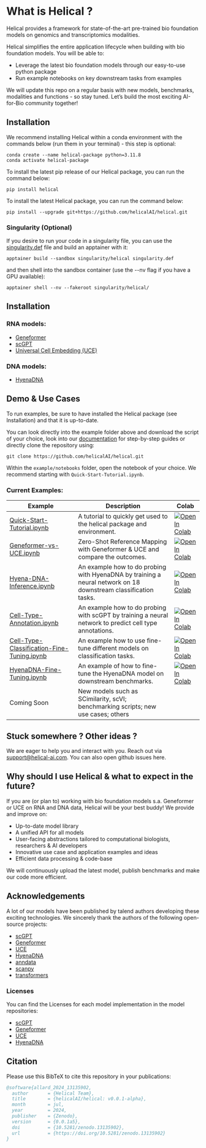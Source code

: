 # What is Helical ?

Helical provides a framework for state-of-the-art pre-trained bio foundation models on genomics and transcriptomics modalities.

Helical simplifies the entire application lifecycle when building with bio foundation models. You will be able to:
- Leverage the latest bio foundation models through our easy-to-use python package
- Run example notebooks on key downstream tasks from examples

We will update this repo on a regular basis with new models, benchmarks, modalities and functions - so stay tuned.
Let’s build the most exciting AI-for-Bio community together!

## Installation

We recommend installing Helical within a conda environment with the commands below (run them in your terminal) - this step is optional:
```shell
conda create --name helical-package python=3.11.8
conda activate helical-package
```
To install the latest pip release of our Helical package, you can run the command below:
```shell
pip install helical
```

To install the latest Helical package, you can run the command below:
```
pip install --upgrade git+https://github.com/helicalAI/helical.git
```

### Singularity (Optional)
If you desire to run your code in a singularity file, you can use the <a href="https://github.com/helicalAI/helical/blob/release/singularity.def" target="_blank">singularity.def</a> file and build an apptainer with it:
```
apptainer build --sandbox singularity/helical singularity.def
```

and then shell into the sandbox container (use the --nv flag if you have a GPU available):
```
apptainer shell --nv --fakeroot singularity/helical/
```


## Installation
### RNA models:
- [Geneformer](./model_cards/geneformer.md)
- [scGPT](./model_cards/scgpt.md)
- [Universal Cell Embedding (UCE)](./model_cards/uce.md)

### DNA models:
- [HyenaDNA](./model_cards/hyenadna.md)


## Demo & Use Cases

To run examples, be sure to have installed the Helical package (see Installation) and that it is up-to-date.

You can look directly into the example folder above and download the script of your choice, look into our [documentation](https://helical.readthedocs.io/) for step-by-step guides or directly clone the repository using:
```
git clone https://github.com/helicalAI/helical.git
```
Within the `example/notebooks` folder, open the notebook of your choice. We recommend starting with `Quick-Start-Tutorial.ipynb`.

### Current Examples:

| Example | Description | Colab |
| ----------- | ----------- |----------- |                                                        
|[Quick-Start-Tutorial.ipynb](https://github.com/helicalAI/helical/blob/main/examples/notebooks/Quick-Start-Tutorial.ipynb)| A tutorial to quickly get used to the helical package and environment. | [![Open In Colab](https://colab.research.google.com/assets/colab-badge.svg)](https://colab.research.google.com/github/helicalAI/helical/blob/main/examples/notebooks/Quick-Start-Tutorial.ipynb)|
|[Geneformer-vs-UCE.ipynb](https://github.com/helicalAI/helical/blob/main/examples/notebooks/Geneformer-vs-UCE.ipynb) | Zero-Shot Reference Mapping with Geneformer & UCE and compare the outcomes. | [![Open In Colab](https://colab.research.google.com/assets/colab-badge.svg)](https://colab.research.google.com/github/helicalAI/helical/blob/main/examples/notebooks/Geneformer-vs-UCE.ipynb) |
|[Hyena-DNA-Inference.ipynb](https://github.com/helicalAI/helical/blob/main/examples/notebooks/Hyena-DNA-Inference.ipynb)|An example how to do probing with HyenaDNA by training a neural network on 18 downstream classification tasks.|[![Open In Colab](https://colab.research.google.com/assets/colab-badge.svg)](https://colab.research.google.com/github/helicalAI/helical/blob/main/examples/notebooks/Hyena-DNA-Inference.ipynb)|
|[Cell-Type-Annotation.ipynb](https://github.com/helicalAI/helical/blob/main/examples/notebooks/Cell-Type-Annotation.ipynb)|An example how to do probing with scGPT by training a neural network to predict cell type annotations.|[![Open In Colab](https://colab.research.google.com/assets/colab-badge.svg)](https://colab.research.google.com/github/helicalAI/helical/blob/main/examples/notebooks/Cell-Type-Annotation.ipynb) |
|[Cell-Type-Classification-Fine-Tuning.ipynb](./examples/notebooks/Cell-Type-Classification-Fine-Tuning.ipynb)|An example how to use fine-tune different models on classification tasks.|[![Open In Colab](https://colab.research.google.com/assets/colab-badge.svg)](https://colab.research.google.com/github/helicalAI/helical/blob/main/examples/notebooks/Cell-Type-Classification-Fine-Tuning.ipynb) |
|[HyenaDNA-Fine-Tuning.ipynb](./examples/notebooks/HyenaDNA-Fine-Tuning.ipynb)|An example of how to fine-tune the HyenaDNA model on downstream benchmarks.|[![Open In Colab](https://colab.research.google.com/assets/colab-badge.svg)](https://colab.research.google.com/github/helicalAI/helical/blob/main/examples/notebooks/HyenaDNA-Fine-Tuning.ipynb) |
| Coming Soon | New models such as SCimilarity, scVI; benchmarking scripts; new use cases; others |

## Stuck somewhere ? Other ideas ?
We are eager to help you and interact with you. Reach out via support@helical-ai.com. 
You can also open github issues here.

## Why should I use Helical & what to expect in the future?
If you are (or plan to) working with bio foundation models s.a. Geneformer or UCE on RNA and DNA data, Helical will be your best buddy! We provide and improve on:
- Up-to-date model library
- A unified API for all models
- User-facing abstractions tailored to computational biologists, researchers & AI developers
- Innovative use case and application examples and ideas
- Efficient data processing & code-base

We will continuously upload the latest model, publish benchmarks and make our code more efficient.


## Acknowledgements

A lot of our models have been published by talend authors developing these exciting technologies. We sincerely thank the authors of the following open-source projects:

- [scGPT](https://github.com/bowang-lab/scGPT/)
- [Geneformer](https://huggingface.co/ctheodoris/Geneformer)
- [UCE](https://github.com/snap-stanford/UCE)
- [HyenaDNA](https://github.com/HazyResearch/hyena-dna)
- [anndata](https://github.com/scverse/anndata)
- [scanpy](https://github.com/scverse/scanpy)
- [transformers](https://github.com/huggingface/transformers)

### Licenses

You can find the Licenses for each model implementation in the model repositories:

- [scGPT](helical/models/scgpt/LICENSE)
- [Geneformer](helical/models/geneformer/LICENSE)
- [UCE](helical/models/uce/LICENSE)
- [HyenaDNA](helical/models/hyena_dna/LICENSE)


## Citation

Please use this BibTeX to cite this repository in your publications:

```bibtex
@software{allard_2024_13135902,
  author       = {Helical Team},
  title        = {helicalAI/helical: v0.0.1-alpha},
  month        = jul,
  year         = 2024,
  publisher    = {Zenodo},
  version      = {0.0.1a5},
  doi          = {10.5281/zenodo.13135902},
  url          = {https://doi.org/10.5281/zenodo.13135902}
}
```